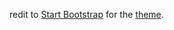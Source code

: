 redit to [Start Bootstrap](http://startbootstrap.com/) for the [theme](http://startbootstrap.com/template-overviews/freelancer/).
